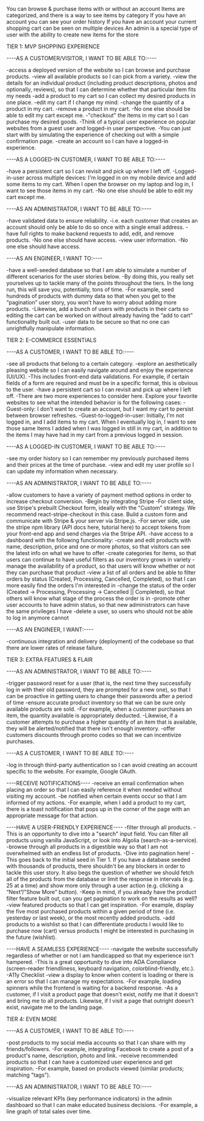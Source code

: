 You can browse & purchase items with or without an account
Items are categorized, and there is a way to see items by category
If you have an account you can see your order history
If you have an account your current shopping cart can be seen on multiple devices
An admin is a special type of user with the ability to create new items for the store



TIER 1: MVP SHOPPING EXPERIENCE

----AS A CUSTOMER/VISITOR, I WANT TO BE ABLE TO:----

-access a deployed version of the website so I can browse and purchase products.
-view all available products so I can pick from a variety.
-view the details for an individual product (including product descriptions, photos and optionally, reviews), so that I can determine whether that particular item fits my needs
-add a product to my cart so I can collect my desired products in one place.
-edit my cart if I change my mind:
    -change the quantity of a product in my cart.
    -remove a product in my cart.
    -No one else should be able to edit my cart except me.
-"checkout" the items in my cart so I can purchase my desired goods.
    -Think of a typical user experience on popular websites from a guest user and logged-in user perspective.
    -You can just start with by simulating the experience of checking out with a simple confirmation page.
-create an account so I can have a logged-in experience.

----AS A LOGGED-IN CUSTOMER, I WANT TO BE ABLE TO:----

-have a persistent cart so I can revisit and pick up where I left off.
    -Logged-in-user across multiple devices: I'm logged in on my mobile device and add some items to my cart. When I open the browser on my laptop and log in, I want to see those items in my cart.
    -No one else should be able to edit my cart except me.

----AS AN ADMINISTRATOR, I WANT TO BE ABLE TO:----

-have validated data to ensure reliability.
    -i.e. each customer that creates an account should only be able to do so once with a single email address.
-have full rights to make backend requests to add, edit, and remove products.
    -No one else should have access.
-view user information.
    -No one else should have access.

----AS AN ENGINEER, I WANT TO:----

-have a well-seeded database so that I am able to simulate a number of different scenarios for the user stories below.
    -By doing this, you really set yourselves up to tackle many of the points throughout the tiers. In the long run, this will save you, potentially, tons of time.
    -For example, seed hundreds of products with dummy data so that when you get to the “pagination” user story, you won’t have to worry about adding more products.
    -Likewise, add a bunch of users with products in their carts so editing the cart can be worked on without already having the “add to cart” functionality built out.
-user data to be secure so that no one can unrightfully manipulate information.



TIER 2: E-COMMERCE ESSENTIALS

----AS A CUSTOMER, I WANT TO BE ABLE TO:----

-see all products that belong to a certain category.
-explore an aesthetically pleasing website so I can easily navigate around and enjoy the experience (UI/UX).
    -This includes front-end data validations. For example, if certain fields of a form are required and must be in a specific format, this is obvious to the user.
-have a persistent cart so I can revisit and pick up where I left off.
    -There are two more experiences to consider here. Explore your favorite websites to see what the intended behavior is for the following cases:
        -Guest-only: I don't want to create an account, but I want my cart to persist between browser refreshes.
        -Guest-to-logged-in-user: Initially, I'm not logged in, and I add items to my cart. When I eventually log in, I want to see those same items I added when I was logged in still in my cart, in addition to the items I may have had in my cart from a previous logged in session.

----AS A LOGGED-IN CUSTOMER, I WANT TO BE ABLE TO:----

-see my order history so I can remember my previously purchased items and their prices at the time of purchase.
-view and edit my user profile so I can update my information when necessary.

----AS AN ADMINISTRATOR, I WANT TO BE ABLE TO:----

-allow customers to have a variety of payment method options in order to increase checkout conversion.
    -Begin by integrating Stripe
    -For client side, use Stripe's prebuilt Checkout form, ideally with the "Custom" strategy. We recommend react-stripe-checkout in this case. Build a custom form and communicate with Stripe & your server via Stripe.js.
    -For server side, use the stripe npm library (API docs here, tutorial here) to accept tokens from your front-end app and send charges via the Stripe API.
-have access to a dashboard with the following functionality:
    -create and edit products with name, description, price and one or more photos, so that visitors can see the latest info on what we have to offer
    -create categories for items, so that users can continue to have useful filters as our inventory grows in variety
    -manage the availability of a product, so that users will know whether or not they can purchase that product
    -view a list of all orders and be able to filter orders by status (Created, Processing, Cancelled, Completed), so that I can more easily find the orders I'm interested in
    -change the status of the order (Created -> Processing, Processing -> Cancelled || Completed), so that others will know what stage of the process the order is in
    -promote other user accounts to have admin status, so that new administrators can have the same privileges I have
    -delete a user, so users who should not be able to log in anymore cannot

----AS AN ENGINEER, I WANT:----

-continuous integration and delivery (deployment) of the codebase so that there are lower rates of release failure.



TIER 3: EXTRA FEATURES & FLAIR

----AS AN ADMINISTRATOR, I WANT TO BE ABLE TO:----

-trigger password reset for a user (that is, the next time they successfully log in with their old password, they are prompted for a new one), so that I can be proactive in getting users to change their passwords after a period of time
-ensure accurate product inventory so that we can be sure only available products are sold.
    -For example, when a customer purchases an item, the quantity available is appropriately deducted.
    -Likewise, if a customer attempts to purchase a higher quantity of an item that is available, they will be alerted/notified that there isn't enough inventory.
-offer customers discounts through promo codes so that we can incentivize purchases.

----AS A CUSTOMER, I WANT TO BE ABLE TO:----

-log in through third-party authentication so I can avoid creating an account specific to the website. For example, Google OAuth.

----RECEIVE NOTIFICATIONS----
-receive an email confirmation when placing an order so that I can easily reference it when needed without visiting my account.
-be notified when certain events occur so that I am informed of my actions.
    -For example, when I add a product to my cart, there is a toast notification that pops up in the corner of the page with an appropriate message for that action.

----HAVE A USER-FRIENDLY EXPERIENCE----
-filter through all products.
    -This is an opportunity to dive into a "search" input field. You can filter all products using vanilla JavaScript, or look into Algolia (search-as-a-service).
-browse through all products in a digestible way so that I am not overwhelmed with an endless list of products.
    -Dive into pagination here!
    -This goes back to the initial seed in Tier 1. If you have a database seeded with thousands of products, there shouldn't be any blockers in order to tackle this user story. It also begs the question of whether we should fetch all of the products from the database or limit the response in intervals (e.g. 25 at a time) and show more only through a user action (e.g. clicking a “Next”/”Show More” button).
    -Keep in mind, if you already have the product filter feature built out, can you get pagination to work on the results as well?
-view featured products so that I can get inspiration.
    -For example, display the five most purchased products within a given period of time (i.e. yesterday or last week), or the most recently added products.
-add products to a wishlist so that I can differentiate products I would like to purchase now (cart) versus products I might be interested in purchasing in the future (wishlist).

----HAVE A SEAMLESS EXPERIENCE----
-navigate the website successfully regardless of whether or not I am handicapped so that my experience isn't hampered.
    -This is a great opportunity to dive into ADA Compliance (screen-reader friendliness, keyboard navigation, colorblind-friendly, etc.).
    -A11y Checklist
-view a display to know when content is loading or there is an error so that I can manage my expectations.
    -For example, loading spinners while the frontend is waiting for a backend response.
    -As a customer, if I visit a product page that doesn't exist, notify me that it doesn't and bring me to all products. Likewise, if I visit a page that outright doesn't exist, navigate me to the landing page.



TIER 4: EVEN MORE

----AS A CUSTOMER, I WANT TO BE ABLE TO:----

-post products to my social media accounts so that I can share with my friends/followers.
    -For example, integrating Facebook to create a post of a product's name, description, photo and link.
-receive recommended products so that I can have a customized user experience and get inspiration.
    -For example, based on products viewed (similar products; matching "tags").

----AS AN ADMINISTRATOR, I WANT TO BE ABLE TO:----

-visualize relevant KPIs (key performance indicators) in the admin dashboard so that I can make educated business decisions.
    -For example, a line graph of total sales over time.